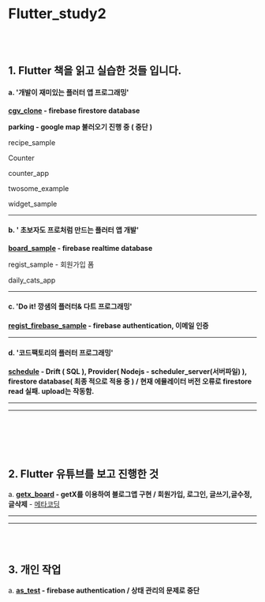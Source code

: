 # Flutter_study2

<br/><br/>

## 1. Flutter 책을 읽고 실습한 것들 입니다.

#### a. '개발이 재미있는 플러터 앱 프로그래밍'

**[cgv_clone](https://github.com/BlingstarHamal/flutter_study2/blob/main/cgv_clone/README.mdhttps://) - firebase firestore database**

**parking - google map 불러오기 진행 중 ( 중단 )**

recipe_sample

Counter

counter_app

twosome_example

widget_sample

---

#### b. ' 초보자도 프로처럼 만드는 플러터 앱 개발'

**[board_sample](https://github.com/BlingstarHamal/flutter_study2/tree/main/board_sample#readmehttps://) - firebase realtime database**

regist_sample - 회원가입 폼

daily_cats_app

---

#### c. 'Do it! 깡샘의 플러터& 다트 프로그래밍'

**[regist_firebase_sample](https://github.com/BlingstarHamal/flutter_study2/blob/main/regist_firebase_sample/README.mdhttps://) - firebase authentication, 이메일 인증**

---

#### d. '코드팩토리의 플러터 프로그래밍'

**[schedule](https://github.com/BlingstarHamal/flutter_study2/blob/main/schedule/README.md) - Drift ( SQL ), Provider( Nodejs - scheduler_server(서버파일) ), firestore database( 최종 적으로 적용 중 ) / 현재 에뮬레이터 버전 오류로 firestore read 실패. upload는 작동함.**

---

---

<br/><br/><br/><br/>

## 2. Flutter 유튜브를 보고 진행한 것

a. **[getx_board](https://github.com/BlingstarHamal/flutter_study2/blob/main/getx_board/README.mdhttps://) - getX를 이용하여 블로그앱 구현 / 회원가입, 로그인, 글쓰기,글수정,글삭제** - [메타코딩](https://www.youtube.com/playlist?list=PL93mKxaRDidESjm_xR9BEKj5VJQMXy0tM)

---

---

</br></br>

## 3. 개인 작업

a. **[as_test](https://github.com/BlingstarHamal/flutter_study2/blob/main/as_test/README.mdhttps://) - firebase authentication / 상태 관리의 문제로 중단**
